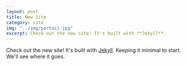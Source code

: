 ```yaml
---
layout: post
title: New Site
category: site
img: "../img/portait.jpg"
excerpt: Check out the new site! It's built with **Jekyll**.
---
```

Check out the new site! It's built with [Jekyll](https://jekyllrb.com/). Keeping it minimal to start. We'll see where it goes.
